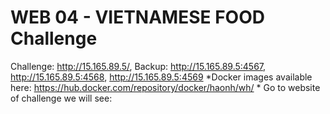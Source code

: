 # WEB 04 - VIETNAMESE FOOD Challenge
Challenge: http://15.165.89.5/, 
Backup: http://15.165.89.5:4567, http://15.165.89.5:4568, http://15.165.89.5:4569
*Docker images available here: https://hub.docker.com/repository/docker/haonh/wh/ *
Go to website of challenge we will see:


  
